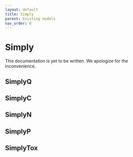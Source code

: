 ```yaml
---
layout: default
title: Simply
parent: Existing models
nav_order: 0
---
```


# Simply

This documentation is yet to be written. We apologize for the inconvenience.

## SimplyQ

## SimplyC

## SimplyN

## SimplyP

## SimplyTox